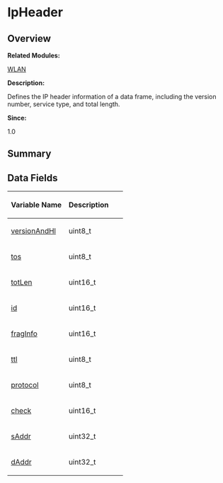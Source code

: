 # IpHeader<a name="EN-US_TOPIC_0000001055518094"></a>

## **Overview**<a name="section1973559391093531"></a>

**Related Modules:**

[WLAN](wlan.md)

**Description:**

Defines the IP header information of a data frame, including the version number, service type, and total length. 

**Since:**

1.0

## **Summary**<a name="section1562540729093531"></a>

## Data Fields<a name="pub-attribs"></a>

<a name="table1348591861093531"></a>
<table><thead align="left"><tr id="row1749390429093531"><th class="cellrowborder" valign="top" width="50%" id="mcps1.1.3.1.1"><p id="p531585113093531"><a name="p531585113093531"></a><a name="p531585113093531"></a>Variable Name</p>
</th>
<th class="cellrowborder" valign="top" width="50%" id="mcps1.1.3.1.2"><p id="p1892422270093531"><a name="p1892422270093531"></a><a name="p1892422270093531"></a>Description</p>
</th>
</tr>
</thead>
<tbody><tr id="row1301313745093531"><td class="cellrowborder" valign="top" width="50%" headers="mcps1.1.3.1.1 "><p id="p1864638331093531"><a name="p1864638331093531"></a><a name="p1864638331093531"></a><a href="wlan.md#gae31602cb3fb4f012749e6d44e73bd5bf">versionAndHl</a></p>
</td>
<td class="cellrowborder" valign="top" width="50%" headers="mcps1.1.3.1.2 "><p id="p1480194271093531"><a name="p1480194271093531"></a><a name="p1480194271093531"></a>uint8_t </p>
</td>
</tr>
<tr id="row1398876083093531"><td class="cellrowborder" valign="top" width="50%" headers="mcps1.1.3.1.1 "><p id="p476888228093531"><a name="p476888228093531"></a><a name="p476888228093531"></a><a href="wlan.md#ga324f15b4a41342c026ce3ad253ed9498">tos</a></p>
</td>
<td class="cellrowborder" valign="top" width="50%" headers="mcps1.1.3.1.2 "><p id="p1438156934093531"><a name="p1438156934093531"></a><a name="p1438156934093531"></a>uint8_t </p>
</td>
</tr>
<tr id="row949233940093531"><td class="cellrowborder" valign="top" width="50%" headers="mcps1.1.3.1.1 "><p id="p1100499377093531"><a name="p1100499377093531"></a><a name="p1100499377093531"></a><a href="wlan.md#ga35aa269c5b304d238c65aedaa28e3da5">totLen</a></p>
</td>
<td class="cellrowborder" valign="top" width="50%" headers="mcps1.1.3.1.2 "><p id="p1398129848093531"><a name="p1398129848093531"></a><a name="p1398129848093531"></a>uint16_t </p>
</td>
</tr>
<tr id="row1614726821093531"><td class="cellrowborder" valign="top" width="50%" headers="mcps1.1.3.1.1 "><p id="p1395160200093531"><a name="p1395160200093531"></a><a name="p1395160200093531"></a><a href="wlan.md#ga2d5c09b859bc0faddc8a42339973bdd4">id</a></p>
</td>
<td class="cellrowborder" valign="top" width="50%" headers="mcps1.1.3.1.2 "><p id="p1586572862093531"><a name="p1586572862093531"></a><a name="p1586572862093531"></a>uint16_t </p>
</td>
</tr>
<tr id="row662797867093531"><td class="cellrowborder" valign="top" width="50%" headers="mcps1.1.3.1.1 "><p id="p1390654661093531"><a name="p1390654661093531"></a><a name="p1390654661093531"></a><a href="wlan.md#gaf329df46f50a5dcf4dd87c103317401b">fragInfo</a></p>
</td>
<td class="cellrowborder" valign="top" width="50%" headers="mcps1.1.3.1.2 "><p id="p531157061093531"><a name="p531157061093531"></a><a name="p531157061093531"></a>uint16_t </p>
</td>
</tr>
<tr id="row1364695059093531"><td class="cellrowborder" valign="top" width="50%" headers="mcps1.1.3.1.1 "><p id="p1214135146093531"><a name="p1214135146093531"></a><a name="p1214135146093531"></a><a href="wlan.md#gad380e64b2d33d75ce04d65126b54fb8f">ttl</a></p>
</td>
<td class="cellrowborder" valign="top" width="50%" headers="mcps1.1.3.1.2 "><p id="p2028029418093531"><a name="p2028029418093531"></a><a name="p2028029418093531"></a>uint8_t </p>
</td>
</tr>
<tr id="row1103657333093531"><td class="cellrowborder" valign="top" width="50%" headers="mcps1.1.3.1.1 "><p id="p521918308093531"><a name="p521918308093531"></a><a name="p521918308093531"></a><a href="wlan.md#ga029ab0914b5854efe279e442aec3b423">protocol</a></p>
</td>
<td class="cellrowborder" valign="top" width="50%" headers="mcps1.1.3.1.2 "><p id="p1767281549093531"><a name="p1767281549093531"></a><a name="p1767281549093531"></a>uint8_t </p>
</td>
</tr>
<tr id="row1706151770093531"><td class="cellrowborder" valign="top" width="50%" headers="mcps1.1.3.1.1 "><p id="p781177568093531"><a name="p781177568093531"></a><a name="p781177568093531"></a><a href="wlan.md#gaf3b4d16f68ab697df71ca8589f00397c">check</a></p>
</td>
<td class="cellrowborder" valign="top" width="50%" headers="mcps1.1.3.1.2 "><p id="p574151019093531"><a name="p574151019093531"></a><a name="p574151019093531"></a>uint16_t </p>
</td>
</tr>
<tr id="row1333430711093531"><td class="cellrowborder" valign="top" width="50%" headers="mcps1.1.3.1.1 "><p id="p1502042162093531"><a name="p1502042162093531"></a><a name="p1502042162093531"></a><a href="wlan.md#ga22e36dfd118fbe9deee40135f87a0568">sAddr</a></p>
</td>
<td class="cellrowborder" valign="top" width="50%" headers="mcps1.1.3.1.2 "><p id="p1155422291093531"><a name="p1155422291093531"></a><a name="p1155422291093531"></a>uint32_t </p>
</td>
</tr>
<tr id="row1060992690093531"><td class="cellrowborder" valign="top" width="50%" headers="mcps1.1.3.1.1 "><p id="p1887911479093531"><a name="p1887911479093531"></a><a name="p1887911479093531"></a><a href="wlan.md#ga5124eb108341354708e52775df8899ef">dAddr</a></p>
</td>
<td class="cellrowborder" valign="top" width="50%" headers="mcps1.1.3.1.2 "><p id="p788350029093531"><a name="p788350029093531"></a><a name="p788350029093531"></a>uint32_t </p>
</td>
</tr>
</tbody>
</table>

